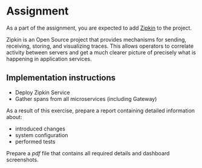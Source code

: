 # Assignment

As a part of the assignment, you are expected to add [Zipkin][1] to the project.

Zipkin is an Open Source project that provides mechanisms for sending,
receiving, storing, and visualizing traces. This allows operators to correlate
activity between servers and get a much clearer picture of precisely what is
happening in application services.

## Implementation instructions

- Deploy Zipkin Service
- Gather spans from all microservices (including Gateway)

As a result of this exercise, prepare a report containing detailed information
about:

- introduced changes
- system configuration
- performed tests

Prepare a *pdf* file that contains all required details and dashboard
screenshots.

[1]: https://zipkin.io/
